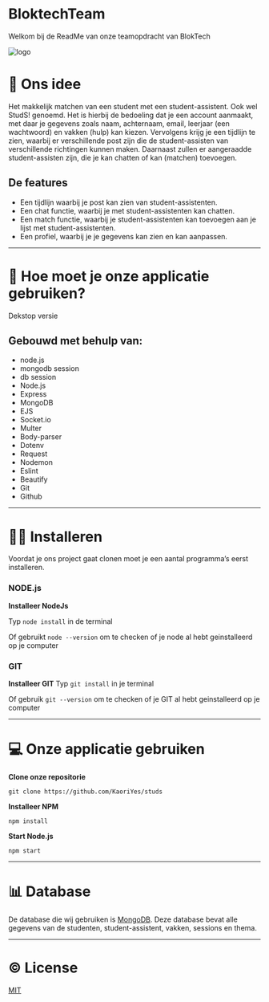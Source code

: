# BloktechTeam

Welkom bij de ReadMe van onze teamopdracht van BlokTech

![logo](https://user-images.githubusercontent.com/62010539/225015949-e18c0002-4816-4f25-91b5-1c5142f42faf.png)


# 🤔 Ons idee

Het makkelijk matchen van een student met een student-assistent. Ook wel StudS! genoemd. Het is hierbij de bedoeling dat je een account aanmaakt, met daar je gegevens zoals naam, achternaam, email, leerjaar (een wachtwoord) en vakken (hulp) kan kiezen. Vervolgens krijg je een tijdlijn te zien, waarbij er verschillende post zijn die de student-assisten van verschillende richtingen kunnen maken. Daarnaast zullen er aangeraadde student-assisten zijn, die je kan chatten of kan (matchen) toevoegen.

## De features

* Een tijdlijn waarbij je post kan zien van student-assistenten.
* Een chat functie, waarbij je met student-assistenten kan chatten.
* Een match functie, waarbij je student-assistenten kan toevoegen aan je lijst met student-assistenten.
* Een profiel, waarbij je je gegevens kan zien en kan aanpassen.

***

# 📖 Hoe moet je onze applicatie gebruiken?

Dekstop versie

## Gebouwd met behulp van:
- node.js
- mongodb session
- db session
- Node.js
- Express
- MongoDB
- EJS
- Socket.io
- Multer
- Body-parser
- Dotenv
- Request
- Nodemon
- Eslint
- Beautify
- Git
- Github

***

# 💁‍♂️ Installeren
Voordat je ons project gaat clonen moet je een aantal programma’s eerst installeren.

### NODE.js
**Installeer NodeJs**

Typ `node install` in de terminal

Of gebruikt `node --version` om te checken of je node al hebt geinstalleerd op je computer

### GIT
**Installeer GIT**
Typ `git install` in je terminal

Of gebruik `git --version` om te checken of je GIT al hebt geinstalleerd op je computer

***

# 💻 Onze applicatie gebruiken

**Clone onze repositorie**

`git clone https://github.com/KaoriYes/studs`

**Installeer NPM**

`npm install`

**Start Node.js**

`npm start`

***

# 📊 Database

De database die wij gebruiken is [MongoDB](https://www.mongodb.com/). Deze database bevat alle gegevens van de studenten, student-assistent, vakken, sessions en thema.

***

# ©️ License
[MIT](https://github.com/KaoriYes/studs/blob/main/LICENSE)
